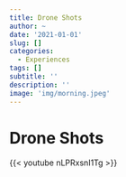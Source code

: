 ```yaml
---
title: Drone Shots
author: ~
date: '2021-01-01'
slug: []
categories:
  - Experiences
tags: []
subtitle: ''
description: ''
image: 'img/morning.jpeg'
---
```


# Drone Shots
{{< youtube nLPRxsnI1Tg >}}
